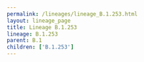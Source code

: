 ```yaml
---
permalink: /lineages/lineage_B.1.253.html
layout: lineage_page
title: Lineage B.1.253
lineage: B.1.253
parent: B.1
children: ['B.1.253']
---
```

